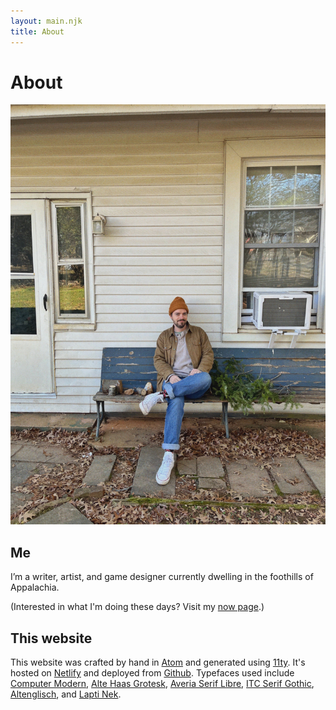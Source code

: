 ```yaml
---
layout: main.njk
title: About
---
```


# About

![A picture of me sitting on a wooden bench next to some pine tree trimmings.](/images/jacobwinter.jpg)

## Me

I’m a writer, artist, and game designer currently dwelling in the foothills of Appalachia.

(Interested in what I'm doing these days? Visit my [now page](/now/).)

## This website

This website was crafted by hand in [Atom](https://atom.io/) and generated using [11ty](https://www.11ty.dev/). It's hosted on [Netlify](https://www.netlify.com/) and deployed from [Github](https://github.com/jacobdensford/jacobdensford.com). Typefaces used include [Computer Modern](https://fontsinuse.com/typefaces/39120/computer-modern), [Alte Haas Grotesk](https://fontsinuse.com/typefaces/82632/alte-haas-grotesk), [Averia Serif Libre](http://iotic.com/averia/), [ITC Serif Gothic](https://fontsinuse.com/typefaces/1907/itc-serif-gothic), [Altenglisch](https://fontsinuse.com/search?terms=Altenglisch&page=1), and [Lapti Nek](https://aurekfonts.github.io/?font=LaptiNekAF).
